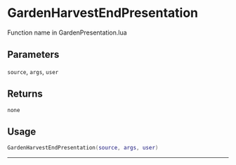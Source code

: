 # GardenHarvestEndPresentation
Function name in GardenPresentation.lua
## Parameters
`source`, `args`, `user`
## Returns
`none`
## Usage
```lua
GardenHarvestEndPresentation(source, args, user)
```
---

